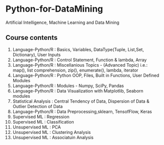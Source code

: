 # Python-for-DataMining
Artificial Intelligence, Machine Learning and Data Mining

Course contents
------------------------------
1. Language-Python/R : Basics, Variables, DataType(Tuple, List,Set, Dictionary), User Inputs
2. Language-Python/R : Control Statement, Function & lambda, Array 
3. Language-Python/R : Miscellanious Topics - (Advanced Topic)
                       i.e.: map(), list comprehension, zip(), enumerate(), lambda, iterator 
4. Language-Python/R : Python OOP, Files, Built in Functions, User Defined Modules
5. Language-Python/R : Modules - Numpy, SciPy, Pandas
6. Language-Python/R : Data Visualization with  Matplotlib, Seaborn modules
7. Statistical Analysis : Central Tendency of Data, Dispersion of Data & Outlier Detection of Data 
8. Language-Python/R : Data Preprocessing,sklearn, TensofFlow, Keras 
9. Supervised ML     : Regression 
10. Supervised ML    : Classification
11. Unsupervised ML  : PCA
12. Unsupervised ML  : Clustering Analysis
13. Unsupervised ML  : Associatuin Analysis
